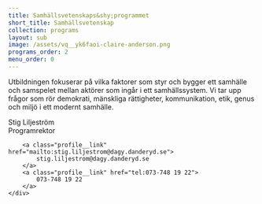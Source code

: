 ```yaml
---
title: Samhällsvetenskaps&shy;programmet
short_title: Samhällsvetenskap
collection: programs
layout: sub
image: /assets/vq__yk6faoi-claire-anderson.png
programs_order: 2
menu_order: 0
---
```


Utbildningen fokuserar på vilka faktorer som styr och bygger ett
samhälle och samspelet mellan aktörer som ingår i ett samhällssystem.
Vi tar upp frågor som rör demokrati, mänskliga rättigheter,
kommunikation, etik, genus och miljö i ett modernt samhälle.

<div class="profile">
	<div class="profile__info">
		<div class="profile__title">Stig Liljeström</div>
		<div>Programrektor</div>

		<a class="profile__link" href="mailto:stig.liljestrom@dagy.danderyd.se">
			stig.liljestrom@dagy.danderyd.se
		</a>
		<a class="profile__link" href="tel:073-748 19 22">
			073-748 19 22
		</a>
	</div>
</div>
